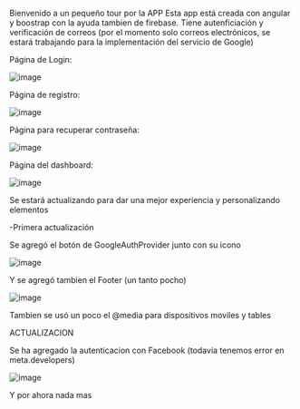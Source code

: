 Bienvenido a un pequeño tour por la APP 
Esta app está creada con angular y boostrap con la ayuda tambien de firebase. Tiene autenficiación y verificación de correos (por el momento solo correos electrónicos, se estará trabajando para la implementación del servicio de Google)

Página de Login: 

![image](https://github.com/Helmut128/Angular_firebase_Login/assets/65142656/9b3c2689-efae-4331-aef1-fce2687b04c6)

Página de registro: 

![image](https://github.com/Helmut128/Angular_firebase_Login/assets/65142656/386ad6cb-e7a1-4d98-a1ad-19cf0cb55746)

Página para recuperar contraseña: 

![image](https://github.com/Helmut128/Angular_firebase_Login/assets/65142656/b0a8f6d3-a95a-4195-a1d4-98cae291ad95)

Página del dashboard: 

![image](https://github.com/Helmut128/Angular_firebase_Login/assets/65142656/eb3dc7c5-9290-4d2b-9dae-287135fb8185)

Se estará actualizando para dar una mejor experiencia y personalizando elementos

-Primera actualización 

Se agregó el botón de GoogleAuthProvider junto con su icono

![image](https://github.com/Helmut128/Angular_firebase_Login/assets/65142656/cebc090a-4ffa-4099-829f-fe44924ce66d)


Y se agregó tambien el Footer (un tanto pocho)

![image](https://github.com/Helmut128/Angular_firebase_Login/assets/65142656/bf94e26c-1fe7-4c9d-9eba-29178d0b8b34)

Tambien se usó un poco el @media para dispositivos moviles y tables 


ACTUALIZACION

Se ha agregado la autenticacion con Facebook (todavia tenemos error en meta.developers) 

![image](https://github.com/Helmut128/Angular_firebase_Login/assets/65142656/f21ce73e-864d-4c42-a792-48ba2ecd5a6e)

Y por ahora nada mas

